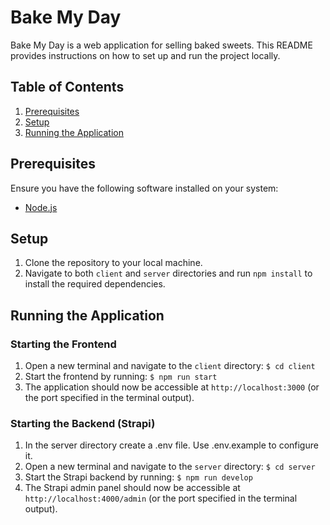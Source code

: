 # Bake My Day

Bake My Day is a web application for selling baked sweets. This README provides instructions on how to set up and run the project locally.

## Table of Contents
1. [Prerequisites](#prerequisites)
2. [Setup](#setup)
3. [Running the Application](#running-the-application)

## Prerequisites

Ensure you have the following software installed on your system:

- [Node.js](https://nodejs.org/en)

## Setup

1. Clone the repository to your local machine.
2. Navigate to both `client` and `server` directories and run `npm install` to install the required dependencies.

## Running the Application

### Starting the Frontend

1. Open a new terminal and navigate to the `client` directory: `$ cd client`
2. Start the frontend by running: `$ npm run start`
3. The application should now be accessible at `http://localhost:3000` (or the port specified in the terminal output).

### Starting the Backend (Strapi)

1. In the server directory create a .env file. Use .env.example to configure it.
2. Open a new terminal and navigate to the `server` directory: `$ cd server`
3. Start the Strapi backend by running: `$ npm run develop`
4. The Strapi admin panel should now be accessible at `http://localhost:4000/admin` (or the port specified in the terminal output).